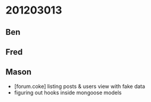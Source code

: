 # 201203013

## Ben



## Fred


## Mason
- [forum.coke] listing posts & users view with fake data
- figuring out hooks inside mongoose models